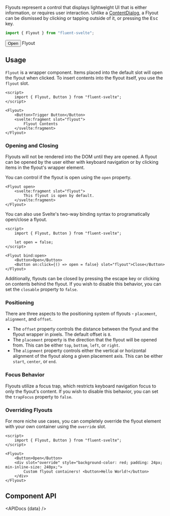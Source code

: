 <script lang="ts">
    import { Flyout, Button, ComboBox, Slider } from "$lib";
    import { Showcase, APIDocs } from "$site/lib";

    import data from "$lib/Flyout/FlyoutWrapper.svelte?raw&sveld";

    const placements = ["top", "bottom", "left", "right"];
    const alignments = ["start", "center", "end"];

    const positions = placements.flatMap(placement => alignments.map(alignment => ({ placement, alignment })));

    let offset = 0;
    let placement = "top";
    let alignment = "center";
</script>

Flyouts represent a control that displays lightweight UI that is either information, or requires user interaction. Unlike a [ContentDialog](contentdialog), a Flyout can be dismissed by clicking or tapping outside of it, or pressing the <kbd>Esc</kbd> key.

```ts
import { Flyout } from "fluent-svelte";
```

<Showcase repl="f884a63a8b3349e38c783e86aa4f4d17">
    <Flyout open trapFocus={false}>
        <Button>Open</Button>
        <svelte:fragment slot="flyout">
            Flyout
        </svelte:fragment>
    </Flyout>
</Showcase>

## Usage

`Flyout` is a wrapper component. Items placed into the default slot will open the flyout when clicked. To insert contents into the flyout itself, you use the `flyout` slot.

```svelte example
<script>
    import { Flyout, Button } from "fluent-svelte";
</script>

<Flyout>
	<Button>Trigger Button</Button>
	<svelte:fragment slot="flyout">
        Flyout Contents
    </svelte:fragment>
</Flyout>
```

### Opening and Closing

Flyouts will not be rendered into the DOM until they are opened. A flyout can be opened by the user either with keyboard navigation or by clicking items in the flyout's wrapper element.

You can control if the flyout is open using the `open` property.

```svelte
<Flyout open>
	<svelte:fragment slot="flyout">
        This flyout is open by default.
    </svelte:fragment>
</Flyout>
```

You can also use Svelte's two-way binding syntax to programatically open/close a flyout.

```svelte example
<script>
    import { Flyout, Button } from "fluent-svelte";

    let open = false;
</script>

<Flyout bind:open>
    <Button>Open</Button>
    <Button on:click={() => open = false} slot="flyout">Close</Button>
</Flyout>
```

Additionally, flyouts can be closed by pressing the escape key or clicking on contents behind the flyout. If you wish to disable this behavior, you can set the `closable` property to `false`.

### Positioning

There are three aspects to the positioning system of flyouts - `placement`, `alignment`, and `offset`.

-   The `offset` property controls the distance between the flyout and the flyout wrapper in pixels. The default offset is `8`.
-   The `placement` property is the direction that the flyout will be opened from. This can be either `top`, `bottom`, `left`, or `right`.
-   The `alignment` property controls either the vertical or horizontal alignment of the flyout along a given placement axis. This can be either `start`, `center`, or `end`.

### Focus Behavior

Flyouts utilize a focus trap, which restricts keyboard navigation focus to only the flyout's content. If you wish to disable this behavior, you can set the `trapFocus` property to `false`.

### Overriding Flyouts

For more niche use cases, you can completely override the flyout element with your own container using the `override` slot.

```svelte example
<script>
    import { Flyout, Button } from "fluent-svelte";
</script>

<Flyout>
	<Button>Open</Button>
	<div slot="override" style="background-color: red; padding: 24px; min-inline-size: 240px;">
		Custom flyout containers! <button>Hello World!</button>
	</div>
</Flyout>
```

## Component API

<APIDocs {data} />
